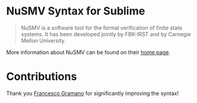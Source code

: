 # NuSMV Syntax for Sublime 

> NuSMV is a software tool for the formal verification of finite state systems. It has been developed jointly by FBK-IRST and by Carnegie Mellon University.

More information about NuSMV can be found on their [home page](http://nusmv.fbk.eu/NuSMV/).

# Contributions 

Thank you [Francesco Gramano](https://github.com/g2graman) for significantly improving the syntax! 
